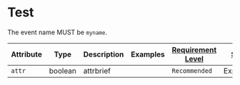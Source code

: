 # Test

<!-- semconv event -->
The event name MUST be `myname`.

| Attribute  | Type | Description  | Examples  | [Requirement Level](https://opentelemetry.io/docs/specs/semconv/general/attribute-requirement-level/) | [Stability](https://opentelemetry.io/docs/specs/otel/versioning-and-stability/#semantic-conventions-stability) |
|---|---|---|---|---|---|
| `attr` | boolean | attrbrief |  | `Recommended` | Experimental |
<!-- endsemconv -->
